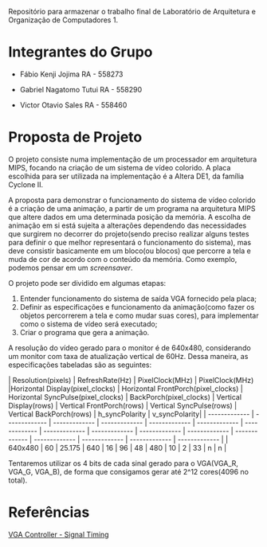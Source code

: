 Repositório para armazenar o trabalho final de Laboratório de Arquitetura e Organização de Computadores 1.

**Integrantes do Grupo**
=======

* Fábio Kenji Jojima      RA - 558273
- Gabriel Nagatomo Tutui  RA - 558290
+ Victor Otavio Sales     RA - 558460

**Proposta de Projeto**
=======

  O projeto consiste numa implementação de um processador em arquitetura MIPS, focando na criação de um sistema de vídeo colorido. A placa escolhida para ser utilizada na implementação é a Altera DE1, da família Cyclone II.

  A proposta para demonstrar o funcionamento do sistema de vídeo colorido é a criação de uma animação, a partir de um programa na arquitetura MIPS que altere dados em uma determinada posição da memória. A escolha de animação em si está sujeita a alterações dependendo das necessidades que surgirem no decorrer do projeto(sendo preciso realizar alguns testes para definir o que melhor representará o funcionamento do sistema), mas deve consistir basicamente em um bloco(ou blocos) que percorre a tela e muda de cor de acordo com o conteúdo da memória. Como exemplo, podemos pensar em um *screensaver*.
 
  O projeto pode ser dividido em algumas etapas:
  
  1. Entender funcionamento do sistema de saída VGA fornecido pela placa;
  2. Definir as especificações e funcionamento da animação(como fazer os objetos percorrerem a tela e como mudar suas cores), para implementar como o sistema de vídeo será executado;
  3. Criar o programa que gera a animação.

  A resolução do vídeo gerado para o monitor é de 640x480, considerando um monitor com taxa de atualização vertical de 60Hz. Dessa maneira, as especificações tabeladas são as seguintes:
  
| Resolution(pixels)  | RefreshRate(Hz) | PixelClock(MHz) | PixelClock(MHz) |Horizontal Display(pixel_clocks) | Horizontal FrontPorch(pixel_clocks) | Horizontal SyncPulse(pixel_clocks) | BackPorch(pixel_clocks) | Vertical Display(rows) | Vertical FrontPorch(rows) | Vertical SyncPulse(rows) | Vertical BackPorch(rows) | h_syncPolarity | v_syncPolarity|
| ------------- | ------------- | ------------- | ------------- | ------------- | ------------- | ------------- | ------------- | ------------- | ------------- | ------------- | ------------- | ------------- | ------------- | ------------- | ------------- |
| 640x480   | 60 | 25.175 | 640 | 16 | 96 | 48 | 480 | 10 | 2 | 33 | n | n |

  Tentaremos utilizar os 4 bits de cada sinal gerado para o VGA(VGA_R, VGA_G, VGA_B), de forma que consigamos gerar até 2^12 cores(4096 no total).
  
**Referências**
=======

[VGA Controller - Signal Timing](https://eewiki.net/pages/viewpage.action?pageId=15925278#VGAController(VHDL)-SignalTiming)
